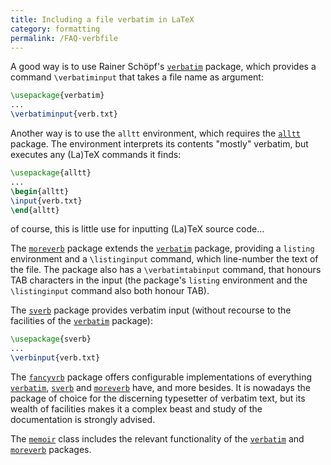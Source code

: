 ```yaml
---
title: Including a file verbatim in LaTeX
category: formatting
permalink: /FAQ-verbfile
---
```


A good way is to use Rainer Schöpf's [`verbatim`](https://ctan.org/pkg/verbatim) package,
which provides a command `\verbatiminput` that takes a file name as
argument:
```latex
\usepackage{verbatim}
...
\verbatiminput{verb.txt}
```
Another way is to use the `alltt` environment, which
requires the [`alltt`](https://ctan.org/pkg/alltt) package.  The environment interprets its
contents "mostly" verbatim, but executes any (La)TeX commands it
finds:
```latex
\usepackage{alltt}
...
\begin{alltt}
\input{verb.txt}
\end{alltt}
```
of course, this is little use for inputting (La)TeX source
code&hellip;

The [`moreverb`](https://ctan.org/pkg/moreverb) package extends the [`verbatim`](https://ctan.org/pkg/verbatim) package,
providing a `listing` environment and a `\listinginput`
command, which line-number the text of the file.  The package also has
a `\verbatimtabinput` command, that honours TAB characters in
the input (the package's `listing` environment and the
`\listinginput` command also both honour TAB).

The [`sverb`](https://ctan.org/pkg/sverb) package provides verbatim input (without recourse
to the facilities of the [`verbatim`](https://ctan.org/pkg/verbatim) package):
```latex
\usepackage{sverb}
...
\verbinput{verb.txt}
```

The [`fancyvrb`](https://ctan.org/pkg/fancyvrb) package offers configurable implementations of
everything [`verbatim`](https://ctan.org/pkg/verbatim), [`sverb`](https://ctan.org/pkg/sverb) and [`moreverb`](https://ctan.org/pkg/moreverb)
have, and more besides.  It is nowadays the package of choice for the
discerning typesetter of verbatim text, but its wealth of facilities
makes it a complex beast and study of the documentation is strongly
advised.

The [`memoir`](https://ctan.org/pkg/memoir) class includes the relevant functionality of the
[`verbatim`](https://ctan.org/pkg/verbatim) and [`moreverb`](https://ctan.org/pkg/moreverb) packages.

